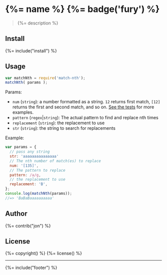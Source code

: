 # {%= name %} {%= badge('fury') %}

> {%= description %}

## Install
{%= include("install") %}

## Usage

```js
var matchNth = require('match-nth');
matchNth( params );
```

Params:

* `num` (`string`): a number formatted as a string. `12` returns first match, `[12]` returns the first and second match, and so on. [See the tests](./test/test.js) for more examples.
* `pattern` (`regex`|`string`):  The actual pattern to find and replace nth times
* `replacement` (`string`): the replacement to use
* `str` (`string`): the string to search for replacements

Example:

```js
var params = {
  // pass any string
  str: 'aaaaaaaaaaaaaaa'
  // The nth number of match(es) to replace
  num: '[135]',
  // The pattern to replace
  pattern: /a/g,
  // the replacement to use
  replacement: 'B',
};
console.log(matchNth(params));
//=> 'BaBaBaaaaaaaaaa'
```

## Author
{%= contrib("jon") %}

## License
{%= copyright() %}
{%= license() %}

***

{%= include("footer") %}